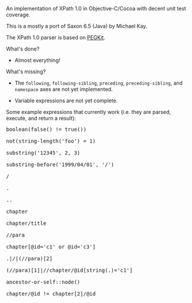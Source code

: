 An implementation of XPath 1.0 in Objective-C/Cocoa with decent unit test coverage.

This is a mostly a port of Saxon 6.5 (Java) by Michael Kay.

The XPath 1.0 parser is based on [PEGKit](http://www.github.com/itod/pegkit).

What's done?

* Almost everything!

What's missing?

* The `following`, `following-sibling`, `preceding`, `preceding-sibling`, and `namespace` axes are not yet implemented.

* Variable expressions are not yet complete.

Some example expressions that currently work (i.e. they are parsed, execute, and return a result):

<pre>
boolean(false() != true())

not(string-length('foo') = 1)

substring('12345', 2, 3)

substring-before('1999/04/01', '/')

/

.

.. 

chapter

chapter/title

//para

chapter[@id='c1' or @id='c3']

.|/|(//para)[2]

(//para)[1]|//chapter/@id[string(.)='c1']

ancestor-or-self::node()

chapter/@id != chapter[2]/@id

</pre>